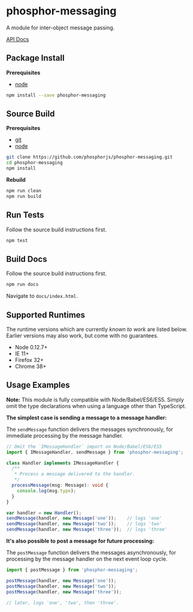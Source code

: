 phosphor-messaging
==================

A module for inter-object message passing.

[API Docs](http://phosphorjs.github.io/phosphor-messaging/)


Package Install
---------------

**Prerequisites**
- [node](http://nodejs.org/)

```bash
npm install --save phosphor-messaging
```


Source Build
------------

**Prerequisites**
- [git](http://git-scm.com/)
- [node](http://nodejs.org/)

```bash
git clone https://github.com/phosphorjs/phosphor-messaging.git
cd phosphor-messaging
npm install
```

**Rebuild**
```bash
npm run clean
npm run build
```


Run Tests
---------

Follow the source build instructions first.

```bash
npm test
```


Build Docs
----------

Follow the source build instructions first.

```bash
npm run docs
```

Navigate to `docs/index.html`.


Supported Runtimes
------------------

The runtime versions which are currently *known to work* are listed below.
Earlier versions may also work, but come with no guarantees.

- Node 0.12.7+
- IE 11+
- Firefox 32+
- Chrome 38+


Usage Examples
--------------

**Note:** This module is fully compatible with Node/Babel/ES6/ES5. Simply
omit the type declarations when using a language other than TypeScript.

**The simplest case is sending a message to a message handler:**

The `sendMessage` function delivers the messages synchronously, for
immediate processing by the message handler.

```typescript
// Omit the `IMessageHandler` import on Node/Babel/ES6/ES5
import { IMessageHandler, sendMessage } from 'phosphor-messaging';

class Handler implements IMessageHandler {
  /**
   * Process a message delivered to the handler.
   */
  processMessage(msg: Message): void {
    console.log(msg.type);
  }
}

var handler = new Handler();
sendMessage(handler, new Message('one'));    // logs 'one'
sendMessage(handler, new Message('two'));	 // logs 'two'
sendMessage(handler, new Message('three'));  // logs 'three'
```

**It's also possible to post a message for future processing:**

The `postMessage` function delivers the messages asynchronously, for
processing by the message handler on the next event loop cycle.

```typescript
import { postMessage } from 'phosphor-messaging';

postMessage(handler, new Message('one'));
postMessage(handler, new Message('two'));
postMessage(handler, new Message('three'));

// later, logs 'one', 'two', then 'three'.
```
